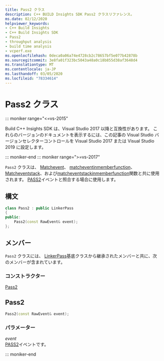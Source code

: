 ```yaml
---
title: Pass2 クラス
description: C++ BUILD Insights SDK Pass2 クラスリファレンス。
ms.date: 02/12/2020
helpviewer_keywords:
- C++ Build Insights
- C++ Build Insights SDK
- Pass2
- throughput analysis
- build time analysis
- vcperf.exe
ms.openlocfilehash: 0deca0a06a74e4728cb2c78657bf5e077b42878b
ms.sourcegitcommit: 3e8fa01f323bc5043a48a0c18b855d38af3648d4
ms.translationtype: MT
ms.contentlocale: ja-JP
ms.lasthandoff: 03/05/2020
ms.locfileid: "78334614"
---
```

# <a name="pass2-class"></a>Pass2 クラス

::: moniker range="<=vs-2015"

Build C++ Insights SDK は、Visual Studio 2017 以降と互換性があります。 これらのバージョンのドキュメントを表示するには、この記事の Visual Studio バージョンセレクターコントロールを Visual Studio 2017 または Visual Studio 2019 に設定します。

::: moniker-end
::: moniker range=">=vs-2017"

`Pass2` クラスは、 [Matchevent](../functions/match-event.md)、 [matcheventinmemberfunction](../functions/match-event-in-member-function.md)、 [Matcheventstack](../functions/match-event-stack.md)、および[matcheventstackinmemberfunction](../functions/match-event-stack-in-member-function.md)関数と共に使用されます。 [PASS2](../event-table.md#pass2)イベントと照合する場合に使用します。

## <a name="syntax"></a>構文

```cpp
class Pass2 : public LinkerPass
{
public:
    Pass2(const RawEvent& event);
};
```

## <a name="members"></a>メンバー

`Pass2` クラスには、 [LinkerPass](linker-pass.md)基底クラスから継承されたメンバーと共に、次のメンバーが含まれています。

### <a name="constructors"></a>コンストラクター

[Pass2](#pass2)

## <a name="pass2"></a>Pass2

```cpp
Pass2(const RawEvent& event);
```

### <a name="parameters"></a>パラメーター

*event*\
[PASS2](../event-table.md#pass2)イベントです。

::: moniker-end
